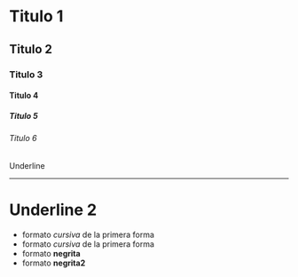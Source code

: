 # Titulo 1
## Titulo 2
### Titulo 3
#### Titulo 4
##### Titulo 5
###### Titulo 6
Underline
_____________

Underline 2
=============

- formato *cursiva* de la primera forma
- formato _cursiva_ de la primera forma
- formato **negrita**
- formato __negrita2__
